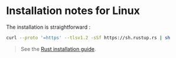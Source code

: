 
#  Installation notes for Linux

The installation is straightforward : 

```bash
curl --proto '=https' --tlsv1.2 -sSf https://sh.rustup.rs | sh
```

> See the [Rust installation guide](https://www.rust-lang.org/tools/install).
